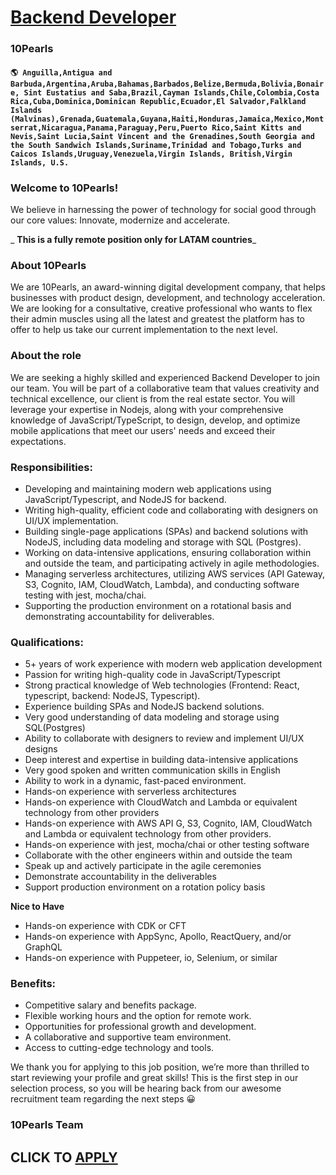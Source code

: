# [Backend Developer](https://www.remotewlb.com/apply/backend-developer-70426)  
### 10Pearls  
#### `🌎 Anguilla,Antigua and Barbuda,Argentina,Aruba,Bahamas,Barbados,Belize,Bermuda,Bolivia,Bonaire, Sint Eustatius and Saba,Brazil,Cayman Islands,Chile,Colombia,Costa Rica,Cuba,Dominica,Dominican Republic,Ecuador,El Salvador,Falkland Islands (Malvinas),Grenada,Guatemala,Guyana,Haiti,Honduras,Jamaica,Mexico,Montserrat,Nicaragua,Panama,Paraguay,Peru,Puerto Rico,Saint Kitts and Nevis,Saint Lucia,Saint Vincent and the Grenadines,South Georgia and the South Sandwich Islands,Suriname,Trinidad and Tobago,Turks and Caicos Islands,Uruguay,Venezuela,Virgin Islands, British,Virgin Islands, U.S.`  

### Welcome to 10Pearls!

We believe in harnessing the power of technology for social good through our core values: Innovate, modernize and accelerate.

 _ **This is a fully remote position only for LATAM countries**_

### About 10Pearls

We are 10Pearls, an award-winning digital development company, that helps businesses with product design, development, and technology acceleration. We are looking for a consultative, creative professional who wants to flex their admin muscles using all the latest and greatest the platform has to offer to help us take our current implementation to the next level.

### About the role

We are seeking a highly skilled and experienced Backend Developer to join our team. You will be part of a collaborative team that values creativity and technical excellence, our client is from the real estate sector. You will leverage your expertise in Nodejs, along with your comprehensive knowledge of JavaScript/TypeScript, to design, develop, and optimize mobile applications that meet our users' needs and exceed their expectations.

###  **Responsibilities:**

  * Developing and maintaining modern web applications using JavaScript/Typescript, and NodeJS for backend.
  * Writing high-quality, efficient code and collaborating with designers on UI/UX implementation.
  * Building single-page applications (SPAs) and backend solutions with NodeJS, including data modeling and storage with SQL (Postgres).
  * Working on data-intensive applications, ensuring collaboration within and outside the team, and participating actively in agile methodologies.
  * Managing serverless architectures, utilizing AWS services (API Gateway, S3, Cognito, IAM, CloudWatch, Lambda), and conducting software testing with jest, mocha/chai.
  * Supporting the production environment on a rotational basis and demonstrating accountability for deliverables.

###  **Qualifications:**

  * 5+ years of work experience with modern web application development​
  * Passion for writing high-quality code in JavaScript/Typescript​
  * Strong practical knowledge of Web technologies (Frontend: React, typescript, backend: NodeJS, Typescript).​
  * Experience building SPAs and NodeJS backend solutions.​
  * Very good understanding of data modeling and storage using SQL(Postgres)​
  * Ability to collaborate with designers to review and implement UI/UX designs​
  * Deep interest and expertise in building data-intensive applications​
  * Very good spoken and written communication skills in English​
  * Ability to work in a dynamic, fast-paced environment.​
  * Hands-on experience with serverless architectures​
  * Hands-on experience with CloudWatch and Lambda or equivalent technology from other providers​
  * Hands-on experience with AWS API G, S3, Cognito, IAM, CloudWatch and Lambda or equivalent technology from other providers.​
  * Hands-on experience with jest, mocha/chai or other testing software​
  * Collaborate with the other engineers within and outside the team​
  * Speak up and actively participate in the agile ceremonies​
  * Demonstrate accountability in the deliverables​
  * Support production environment on a rotation policy basis​

 **Nice to Have** ​

  * Hands-on experience with CDK or CFT​
  * Hands-on experience with AppSync, Apollo, ReactQuery, and/or GraphQL​
  * Hands-on experience with Puppeteer, io, Selenium, or similar

###  **Benefits:**

  * Competitive salary and benefits package.
  * Flexible working hours and the option for remote work.
  * Opportunities for professional growth and development.
  * A collaborative and supportive team environment.
  * Access to cutting-edge technology and tools.

We thank you for applying to this job position, we’re more than thrilled to start reviewing your profile and great skills! This is the first step in our selection process, so you will be hearing back from our awesome recruitment team regarding the next steps 😀

### 10Pearls Team

  
## CLICK TO [APPLY](https://www.remotewlb.com/apply/backend-developer-70426)

